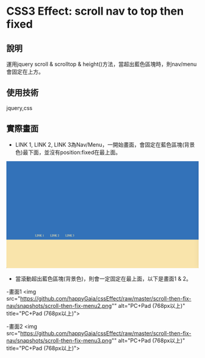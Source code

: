 # CSS3 Effect: scroll nav to top then fixed

## 說明
   運用jquery scroll & scrolltop & height()方法，當超出藍色區塊時，則nav/menu會固定在上方。

## 使用技術
   jquery,css

## 實際畫面

   * LINK 1, LINK 2, LINK 3為Nav/Menu，一開始畫面，會固定在藍色區塊(背景色)最下面，並沒有position:fixed在最上面。

   <img src="https://github.com/happyGaia/cssEffect/raw/master/scroll-then-fix-nav/snapshots/scroll-then-fix-menu1.png" alt="PC+Pad (768px以上)" title="PC+Pad (768px以上)">

   * 當滾動超出藍色區塊(背景色)，則會一定固定在最上面，以下是畫面1 & 2。

   -畫面1
   <img src="https://github.com/happyGaia/cssEffect/raw/master/scroll-then-fix-nav/snapshots/scroll-then-fix-menu2.png"" alt="PC+Pad (768px以上)" title="PC+Pad (768px以上)">

   -畫面2
   <img src="https://github.com/happyGaia/cssEffect/raw/master/scroll-then-fix-nav/snapshots/scroll-then-fix-menu3.png"" alt="PC+Pad (768px以上)" title="PC+Pad (768px以上)">